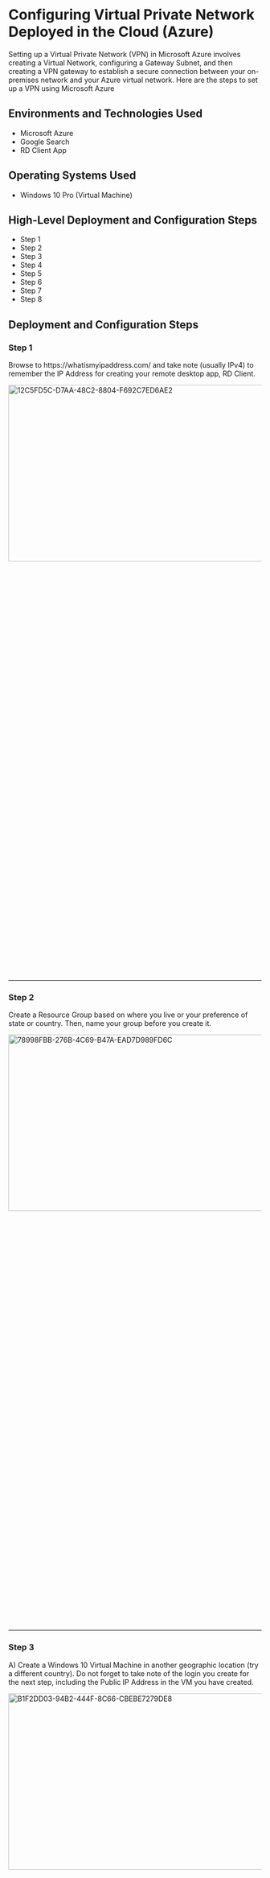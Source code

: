 <p align="center">
  
</p>

<h1>Configuring Virtual Private Network Deployed in the Cloud (Azure)</h1>
Setting up a Virtual Private Network (VPN) in Microsoft Azure involves creating a Virtual Network, configuring a Gateway Subnet, and then creating a VPN gateway to establish a secure connection between your on-premises network and your Azure virtual network. Here are the steps to set up a VPN using Microsoft Azure<br />

<h2>Environments and Technologies Used</h2>

- Microsoft Azure
- Google Search
- RD Client App

<h2>Operating Systems Used</h2>

- Windows 10 Pro (Virtual Machine)

<h2>High-Level Deployment and Configuration Steps</h2>

- Step 1
- Step 2
- Step 3
- Step 4
- Step 5
- Step 6
- Step 7
- Step 8

<h2>Deployment and Configuration Steps</h2>

<h3>Step 1</h3>
<p>
  Browse to https://whatismyipaddress.com/ and take note (usually IPv4) to remember the IP Address for creating your remote desktop app, RD Client.
</p>

<img width="750" alt="12C5FD5C-D7AA-48C2-8804-F692C7ED6AE2" height="30%" width="30%" src="https://github.com/anumkhanit/vpn-config/assets/144633389/b354854e-9218-474b-a7f6-ca072d601460">

<br />

-----
<h3>Step 2</h3>
<p>
  Create a Resource Group based on where you live or your preference of state or country. Then, name your group before you create it.
</p>

<img width="750" alt="78998FBB-276B-4C69-B47A-EAD7D989FD6C" height="30%" width="30%" src="https://github.com/anumkhanit/vpn-config/assets/144633389/f64f81ea-b908-42ff-ae10-9d6eebdd46a3">

<br />

-----
<h3>Step 3</h3>

<p>
  A) Create a Windows 10 Virtual Machine in another geographic location (try a different country). Do not forget to take note of the login you create for the next step, including the Public IP Address in the VM you have created.
</p>

<img width="750" alt="B1F2DD03-94B2-444F-8C66-CBEBE7279DE8" height="30%" width="30%" src="https://github.com/anumkhanit/vpn-config/assets/144633389/3ecd2b22-aeb6-4299-b496-a8cdac8ee93f">

<img width="750" alt="2EF5A1CA-0ED3-4BB1-A2AF-06B2C8B9B65F" height="30%" width="30%" src="https://github.com/anumkhanit/vpn-config/assets/144633389/2ee6cb5e-b869-4c11-9d98-33522f845736">

<br />

-----
<h3>Step 3</h3>

<p>
  B) Log into the RD Client App with the Public IP Address and the login you created.
</p>

<img width="715" alt="FC5AB73B-4245-4F1B-927D-FFA4379AB7FC" src="https://github.com/anumkhanit/vpn-config/assets/144633389/9c3850e5-460b-42c6-b954-79d6ad372c04">

![60D11E2F-2D69-47B1-835F-CAA9CDD4D0A2](https://github.com/anumkhanit/vpn-config/assets/144633389/9d8f30ef-558f-4f86-8525-762b5f2103c3)

<br />

-----
<h3>Step 3</h3>

<p>
  C) On your Virtual Network (Windows 10 Pro). Browse to https://whatismyipaddress.com/ and note a different IP address based on the chosen location you previously created on Microsoft Azure. Notice the difference!
</p>

<img width="750" alt="D6C23742-09CB-4461-BB63-19F81B989ED4" height="30%" width="30%" src="https://github.com/anumkhanit/vpn-config/assets/144633389/fdf414e8-416e-46f6-8ec4-172a6e4aa55d">

<br />

-----
